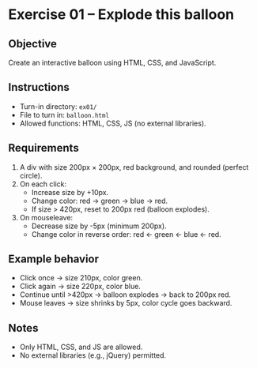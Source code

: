 # Exercise 01 – Explode this balloon

## Objective
Create an interactive balloon using HTML, CSS, and JavaScript.

## Instructions
- Turn-in directory: `ex01/`
- File to turn in: `balloon.html`
- Allowed functions: HTML, CSS, JS (no external libraries).

## Requirements
1. A div with size 200px × 200px, red background, and rounded (perfect circle).
2. On each click:
   - Increase size by +10px.
   - Change color: red → green → blue → red.
   - If size > 420px, reset to 200px red (balloon explodes).
3. On mouseleave:
   - Decrease size by -5px (minimum 200px).
   - Change color in reverse order: red ← green ← blue ← red.

## Example behavior
- Click once → size 210px, color green.  
- Click again → size 220px, color blue.  
- Continue until >420px → balloon explodes → back to 200px red.  
- Mouse leaves → size shrinks by 5px, color cycle goes backward.  

## Notes
- Only HTML, CSS, and JS are allowed.  
- No external libraries (e.g., jQuery) permitted.  
